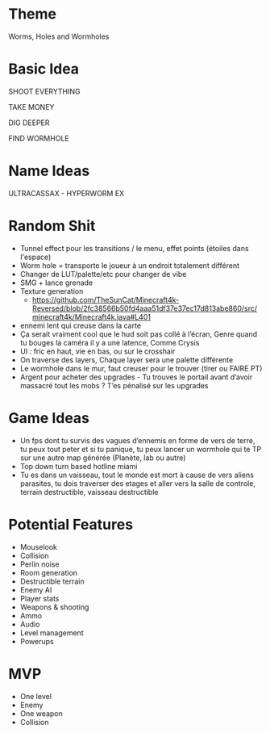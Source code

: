 # Theme

Worms, Holes and Wormholes

# Basic Idea

SHOOT EVERYTHING

TAKE MONEY

DIG DEEPER

FIND WORMHOLE

# Name Ideas

ULTRACASSAX - HYPERWORM EX

# Random Shit

- Tunnel effect pour les transitions / le menu, effet points (étoiles dans l'espace)
- Worm hole = transporte le joueur à un endroit totalement différent
- Changer de LUT/palette/etc pour changer de vibe
- SMG + lance grenade
- Texture generation
    - https://github.com/TheSunCat/Minecraft4k-Reversed/blob/2fc38566b50fd4aaa51df37e37ec17d813abe860/src/minecraft4k/Minecraft4k.java#L401
- ennemi lent qui creuse dans la carte
- Ça serait vraiment cool que le hud soit pas collé à l’écran, Genre quand tu bouges la caméra il y a une latence, Comme Crysis
- UI : fric en haut, vie en bas, ou sur le crosshair
- On traverse des layers, Chaque layer sera une palette différente
- Le wormhole dans le mur, faut creuser pour le trouver (tirer ou FAIRE PT)
- Argent pour acheter des upgrades - Tu trouves le portail avant d’avoir massacré tout les mobs ? T’es pénalisé sur les upgrades

# Game Ideas

- Un fps dont tu survis des vagues d’ennemis en forme de vers de terre, tu peux tout peter et si tu panique, tu peux lancer un wormhole qui te TP sur une autre map générée (Planète, lab ou autre)
- Top down turn based hotline miami
- Tu es dans un vaisseau, tout le monde est mort à cause de vers aliens parasites, tu dois traverser des etages et aller vers la salle de controle, terrain destructible, vaisseau destructible

# Potential Features

- Mouselook
- Collision
- Perlin noise
- Room generation
- Destructible terrain
- Enemy AI
- Player stats
- Weapons & shooting
- Ammo
- Audio
- Level management
- Powerups

# MVP

- One level
- Enemy
- One weapon
- Collision
